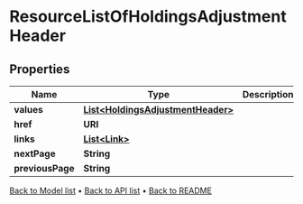 

# ResourceListOfHoldingsAdjustmentHeader


## Properties

| Name | Type | Description | Notes |
|------------ | ------------- | ------------- | -------------|
|**values** | [**List&lt;HoldingsAdjustmentHeader&gt;**](HoldingsAdjustmentHeader.md) |  |  |
|**href** | **URI** |  |  [optional] |
|**links** | [**List&lt;Link&gt;**](Link.md) |  |  [optional] |
|**nextPage** | **String** |  |  [optional] |
|**previousPage** | **String** |  |  [optional] |



[Back to Model list](../README.md#documentation-for-models) &#8226; [Back to API list](../README.md#documentation-for-api-endpoints) &#8226; [Back to README](../README.md)


